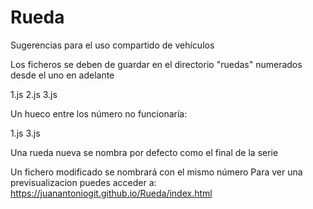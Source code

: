 # Rueda

Sugerencias para el uso compartido de vehículos 

Los ficheros se deben de guardar en el directorio "ruedas" numerados desde el uno en adelante 

1.js
2.js
3.js

Un hueco entre los número no funcionaría:

1.js
3.js

Una rueda nueva se nombra por defecto como el final de la serie

Un fichero modificado se nombrará con el mismo número
Para ver una previsualizacion puedes acceder a:
https://juanantoniogit.github.io/Rueda/index.html

